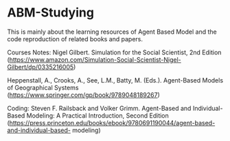 # ABM-Studying

This is mainly about the learning resources of Agent Based Model and the code reproduction of related books and papers.

Courses Notes:
Nigel Gilbert. Simulation for the Social Scientist, 2nd Edition (https://www.amazon.com/Simulation-Social-Scientist-Nigel-Gilbert/dp/0335216005)

Heppenstall, A., Crooks, A., See, L.M., Batty, M. (Eds.). Agent-Based Models of Geographical Systems (https://www.springer.com/gp/book/9789048189267)


Coding:
Steven F. Railsback and Volker Grimm. Agent-Based and Individual-Based Modeling: A Practical Introduction, Second Edition (https://press.princeton.edu/books/ebook/9780691190044/agent-based-and-individual-based- modeling)



